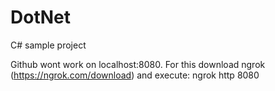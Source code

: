 # DotNet
C# sample project

Github wont work on localhost:8080. For this download ngrok (https://ngrok.com/download) and execute:
ngrok http 8080
